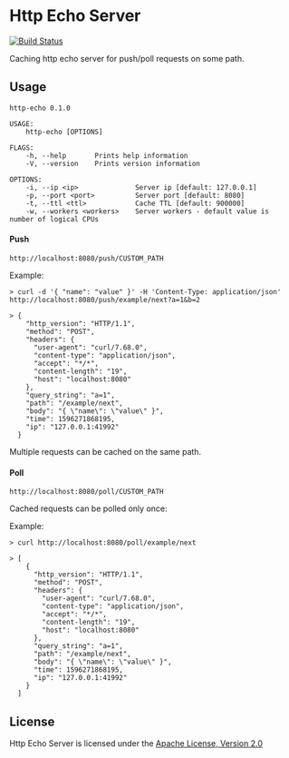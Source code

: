 # Http Echo Server
[![Build Status](https://travis-ci.com/dejankos/http-echo.svg?branch=master)](https://travis-ci.com/dejankos/http-echo)

Caching http echo server for push/poll requests on some path.

## Usage
```
http-echo 0.1.0

USAGE:
    http-echo [OPTIONS]

FLAGS:
    -h, --help       Prints help information
    -V, --version    Prints version information

OPTIONS:
    -i, --ip <ip>              Server ip [default: 127.0.0.1]
    -p, --port <port>          Server port [default: 8080]
    -t, --ttl <ttl>            Cache TTL [default: 900000]
    -w, --workers <workers>    Server workers - default value is number of logical CPUs
```

#### Push

```http://localhost:8080/push/CUSTOM_PATH ```

Example:
```
> curl -d '{ "name": "value" }' -H 'Content-Type: application/json' http://localhost:8080/push/example/next?a=1&b=2

> {
    "http_version": "HTTP/1.1",
    "method": "POST",
    "headers": {
      "user-agent": "curl/7.68.0",
      "content-type": "application/json",
      "accept": "*/*",
      "content-length": "19",
      "host": "localhost:8080"
    },
    "query_string": "a=1",
    "path": "/example/next",
    "body": "{ \"name\": \"value\" }",
    "time": 1596271868195,
    "ip": "127.0.0.1:41992"
  }
```

Multiple requests can be cached on the same path.

#### Poll

```http://localhost:8080/poll/CUSTOM_PATH ```

Cached requests can be polled only once:

Example:
```
> curl http://localhost:8080/poll/example/next

> [
    {
      "http_version": "HTTP/1.1",
      "method": "POST",
      "headers": {
        "user-agent": "curl/7.68.0",
        "content-type": "application/json",
        "accept": "*/*",
        "content-length": "19",
        "host": "localhost:8080"
      },
      "query_string": "a=1",
      "path": "/example/next",
      "body": "{ \"name\": \"value\" }",
      "time": 1596271868195,
      "ip": "127.0.0.1:41992"
    }
  ]
```

## License

Http Echo Server is licensed under the [Apache License, Version 2.0](http://www.apache.org/licenses/LICENSE-2.0)
